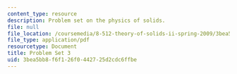 ```yaml
---
content_type: resource
description: Problem set on the physics of solids.
file: null
file_location: /coursemedia/8-512-theory-of-solids-ii-spring-2009/3bea5bb8f6f126f0442725d2cdc6ffbe_MIT8_512s09_pset03.pdf
file_type: application/pdf
resourcetype: Document
title: Problem Set 3
uid: 3bea5bb8-f6f1-26f0-4427-25d2cdc6ffbe
---
```

